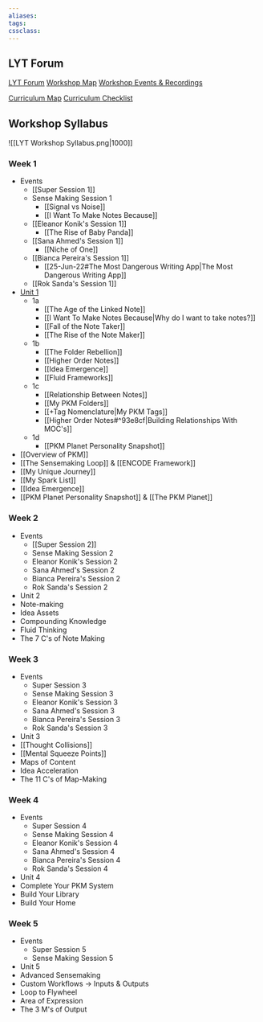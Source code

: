 ```yaml
---
aliases:
tags: 
cssclass:
---
```


## LYT Forum

[LYT Forum](https://forum.linkingyourthinking.com/)
[Workshop Map](https://forum.linkingyourthinking.com/t/workshop-map/8574)
[Workshop Events & Recordings](https://forum.linkingyourthinking.com/t/workshop-8-events-recordings-moc/7491)  

[Curriculum Map](https://forum.linkingyourthinking.com/t/curriculum-map/7983)
[Curriculum Checklist](https://forum.linkingyourthinking.com/t/curriculum-checklist/7982)

## Workshop Syllabus

![[LYT Workshop Syllabus.png|1000]]

### Week 1
- Events
	- [[Super Session 1]]
	- Sense Making Session 1    
		- [[Signal vs Noise]]
		- [[I Want To Make Notes Because]]
	- [[Eleanor Konik's Session 1]]
		- [[The Rise of Baby Panda]]
	- [[Sana Ahmed's Session 1]]
		- [[Niche of One]]
	- [[Bianca Pereira's Session 1]]
		- [[25-Jun-22#The Most Dangerous Writing App|The Most Dangerous Writing App]]
	- [[Rok Sanda's Session 1]]
- [Unit 1](https://forum.linkingyourthinking.com/t/unit-1-map-of-content/7847)
	- 1a
		- [[The Age of the Linked Note]]
		- [[I Want To Make Notes Because|Why do I want to take notes?]]
		- [[Fall of the Note Taker]]
		- [[The Rise of the Note Maker]]
	- 1b
		- [[The Folder Rebellion]]
		- [[Higher Order Notes]]
		- [[Idea Emergence]]
		- [[Fluid Frameworks]]
	- 1c
		- [[Relationship Between Notes]]
		- [[My PKM Folders]]
		- [[+Tag Nomenclature|My PKM Tags]]
		- [[Higher Order Notes#^93e8cf|Building Relationships With MOC's]]
	- 1d
		- [[PKM Planet Personality Snapshot]]
- [[Overview of PKM]]
- [[The Sensemaking Loop]] & [[ENCODE Framework]]
- [[My Unique Journey]]
- [[My Spark List]]
- [[Idea Emergence]]
- [[PKM Planet Personality Snapshot]] & [[The PKM Planet]]

### Week 2
- Events
	- [[Super Session 2]]
	- Sense Making Session 2
	- Eleanor Konik's Session 2
	- Sana Ahmed's Session 2
	- Bianca Pereira's Session 2
	- Rok Sanda's Session 2
- Unit 2
- Note-making
- Idea Assets
- Compounding Knowledge
- Fluid Thinking
- The 7 C's of Note Making

### Week 3
- Events
	- Super Session 3
	- Sense Making Session 3
	- Eleanor Konik's Session 3
	- Sana Ahmed's Session 3
	- Bianca Pereira's Session 3
	- Rok Sanda's Session 3
- Unit 3
- [[Thought Collisions]]
- [[Mental Squeeze Points]]
- Maps of Content
- Idea Acceleration
- The 11 C's of Map-Making

### Week 4
- Events
	- Super Session 4
	- Sense Making Session 4
	- Eleanor Konik's Session 4
	- Sana Ahmed's Session 4
	- Bianca Pereira's Session 4
	- Rok Sanda's Session 4
- Unit 4
- Complete Your PKM System
- Build Your Library
- Build Your Home

### Week 5
- Events
	- Super Session 5
	- Sense Making Session 5
- Unit 5
- Advanced Sensemaking
- Custom Workflows → Inputs & Outputs
- Loop to Flywheel
- Area of Expression
- The 3 M's of Output
